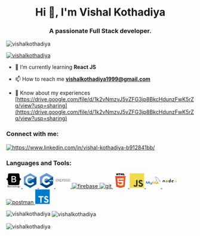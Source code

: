 <h1 align="center">Hi 👋, I'm Vishal Kothadiya</h1>
<h3 align="center">A passionate Full Stack developer.</h3>

<p align="left"> <img src="https://komarev.com/ghpvc/?username=vishalkothadiya&label=Profile%20views&color=0e75b6&style=flat" alt="vishalkothadiya" /> </p>

<p align="left"> <a href="https://github.com/ryo-ma/github-profile-trophy"><img src="https://github-profile-trophy.vercel.app/?username=vishalkothadiya" alt="vishalkothadiya" /></a> </p>

- 🌱 I’m currently learning **React JS**

- 📫 How to reach me **vishalkothadiya1999@gmail.com**

- 📄 Know about my experiences [https://drive.google.com/file/d/1k2vNmzvJ5vZFG3jp8BkcHdunzFwK5rZq/view?usp=sharing](https://drive.google.com/file/d/1k2vNmzvJ5vZFG3jp8BkcHdunzFwK5rZq/view?usp=sharing)

<h3 align="left">Connect with me:</h3>
<p align="left">
<a href="https://www.linkedin.com/in/vishal-kothadiya-b912841bb/" target="blank"><img align="center" src="https://raw.githubusercontent.com/rahuldkjain/github-profile-readme-generator/master/src/images/icons/Social/linked-in-alt.svg" alt="https://www.linkedin.com/in/vishal-kothadiya-b912841bb/" height="30" width="40" /></a>
</p>

<h3 align="left">Languages and Tools:</h3>
<p align="left"> <a href="https://getbootstrap.com" target="_blank" rel="noreferrer"> <img src="https://raw.githubusercontent.com/devicons/devicon/master/icons/bootstrap/bootstrap-plain-wordmark.svg" alt="bootstrap" width="40" height="40"/> </a> <a href="https://www.cprogramming.com/" target="_blank" rel="noreferrer"> <img src="https://raw.githubusercontent.com/devicons/devicon/master/icons/c/c-original.svg" alt="c" width="40" height="40"/> </a> <a href="https://www.w3schools.com/cpp/" target="_blank" rel="noreferrer"> <img src="https://raw.githubusercontent.com/devicons/devicon/master/icons/cplusplus/cplusplus-original.svg" alt="cplusplus" width="40" height="40"/> </a> <a href="https://expressjs.com" target="_blank" rel="noreferrer"> <img src="https://raw.githubusercontent.com/devicons/devicon/master/icons/express/express-original-wordmark.svg" alt="express" width="40" height="40"/> </a> <a href="https://firebase.google.com/" target="_blank" rel="noreferrer"> <img src="https://www.vectorlogo.zone/logos/firebase/firebase-icon.svg" alt="firebase" width="40" height="40"/> </a> <a href="https://git-scm.com/" target="_blank" rel="noreferrer"> <img src="https://www.vectorlogo.zone/logos/git-scm/git-scm-icon.svg" alt="git" width="40" height="40"/> </a> <a href="https://www.w3.org/html/" target="_blank" rel="noreferrer"> <img src="https://raw.githubusercontent.com/devicons/devicon/master/icons/html5/html5-original-wordmark.svg" alt="html5" width="40" height="40"/> </a> <a href="https://developer.mozilla.org/en-US/docs/Web/JavaScript" target="_blank" rel="noreferrer"> <img src="https://raw.githubusercontent.com/devicons/devicon/master/icons/javascript/javascript-original.svg" alt="javascript" width="40" height="40"/> </a> <a href="https://www.mysql.com/" target="_blank" rel="noreferrer"> <img src="https://raw.githubusercontent.com/devicons/devicon/master/icons/mysql/mysql-original-wordmark.svg" alt="mysql" width="40" height="40"/> </a> <a href="https://nodejs.org" target="_blank" rel="noreferrer"> <img src="https://raw.githubusercontent.com/devicons/devicon/master/icons/nodejs/nodejs-original-wordmark.svg" alt="nodejs" width="40" height="40"/> </a> <a href="https://postman.com" target="_blank" rel="noreferrer"> <img src="https://www.vectorlogo.zone/logos/getpostman/getpostman-icon.svg" alt="postman" width="40" height="40"/> </a> <a href="https://www.typescriptlang.org/" target="_blank" rel="noreferrer"> <img src="https://raw.githubusercontent.com/devicons/devicon/master/icons/typescript/typescript-original.svg" alt="typescript" width="40" height="40"/> </a> </p>

<p><img align="left" src="https://github-readme-stats.vercel.app/api/top-langs?username=vishalkothadiya&show_icons=true&locale=en&layout=compact" alt="vishalkothadiya" /></p>

<p>&nbsp;<img align="center" src="https://github-readme-stats.vercel.app/api?username=vishalkothadiya&show_icons=true&locale=en" alt="vishalkothadiya" /></p>

<p><img align="center" src="https://github-readme-streak-stats.herokuapp.com/?user=vishalkothadiya&" alt="vishalkothadiya" /></p>

